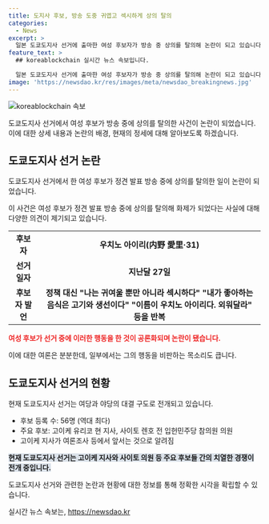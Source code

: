 ```yaml
---
title: 도지사 후보, 방송 도중 귀엽고 섹시하게 상의 탈의
categories:
  - News
excerpt: >
  일본 도쿄도지사 선거에 출마한 여성 후보자가 방송 중 상의를 탈의해 논란이 되고 있습니다. 정견 발표에서 등장한 우치노 아이리 후보는 귀엽고 성感적이라며 셔츠와 안경을 벗으며 자신의 유튜브 채널을 홍보하기도 했습니다. 이에 시청자들의 비난이 쇄도했지만, 도쿄도지사 선거는 역대 최다인 56명의 후보가 등록하며 고이케 지사가 여론조사 등에서 앞서고 있는 상황입니다. #도쿄도지사선거 #우치노아이리 #여성후보탈의
feature_text: >
  ## koreablockchain 실시간 뉴스 속보입니다.

  일본 도쿄도지사 선거에 출마한 여성 후보자가 방송 중 상의를 탈의해 논란이 되고 있습니다. 정견 발표에서 등장한 우치노 아이리 후보는 귀엽고 성感적이라며 셔츠와 안경을 벗으며 자신의 유튜브 채널을 홍보하기도 했습니다. 이에 시청자들의 비난이 쇄도했지만, 도쿄도지사 선거는 역대 최다인 56명의 후보가 등록하며 고이케 지사가 여론조사 등에서 앞서고 있는 상황입니다. #도쿄도지사선거 #우치노아이리 #여성후보탈의
image: 'https://newsdao.kr/res/images/meta/newsdao_breakingnews.jpg'
---
```


<p><img src="https://newsdao.kr/res/images/meta/newsdao_breakingnews.jpg" alt="koreablockchain 속보" /></p>

<p>도쿄도지사 선거에서 여성 후보가 방송 중에 상의를 탈의한 사건이 논란이 되었습니다. 이에 대한 상세 내용과 논란의 배경, 현재의 정세에 대해 알아보도록 하겠습니다.</p>

<h2 data-ke-size="size26">도쿄도지사 선거 논란</h2>

<p>도쿄도지사 선거에서 한 여성 후보가 정견 발표 방송 중에 상의를 탈의한 일이 논란이 되었습니다.</p>

<p data-ke-size="size16">이 사건은 여성 후보가 정견 발표 방송 중에 상의를 탈의해 화제가 되었다는 사실에 대해 다양한 의견이 제기되고 있습니다.</p>

<table>
  <tr>
    <td style="text-align: center; height: 17px;"><b>후보자</b></td>
    <td style="text-align: center; height: 17px;"><b>우치노 아이리(内野 愛里·31)</b></td>
  </tr>
  <tr>
    <td style="text-align: center; height: 17px;"><b>선거 일자</b></td>
    <td style="text-align: center; height: 17px;"><b>지난달 27일</b></td>
  </tr>
  <tr>
    <td style="text-align: center; height: 17px;"><b>후보자 발언</b></td>
    <td style="text-align: center; height: 17px;"><b>정책 대신 "나는 귀여울 뿐만 아니라 섹시하다" "내가 좋아하는 음식은 고기와 생선이다" "이름이 우치노 아이리다. 외워달라" 등을 반복</b></td>
  </tr>
</table>

<p><b><span style="color: #ee2323;">여성 후보가 선거 중에 이러한 행동을 한 것이 공론화되며 논란이 됐습니다.</span></b></p>

<p>이에 대한 여론은 분분한데, 일부에서는 그의 행동을 비판하는 목소리도 큽니다.</p>

<h2 data-ke-size="size26">도쿄도지사 선거의 현황</h2>

<p>현재 도쿄도지사 선거는 여당과 야당의 대결 구도로 전개되고 있습니다.</p>

<ul>
  <li>후보 등록 수: 56명 (역대 최다)</li>
  <li>주요 후보: 고이케 유리코 현 지사, 사이토 렌호 전 입헌민주당 참의원 의원</li>
  <li>고이케 지사가 여론조사 등에서 앞서는 것으로 알려짐</li>
</ul>

<p><b><span style="background-color: #21538527;">현재 도쿄도지사 선거는 고이케 지사와 사이토 의원 등 주요 후보들 간의 치열한 경쟁이 전개 중입니다.</span></b></p>

<p>도쿄도지사 선거와 관련한 논란과 현황에 대한 정보를 통해 정확한 시각을 확립할 수 있습니다.</p>
실시간 뉴스 속보는, <a href="https://newsdao.kr" rel="dofollow">https://newsdao.kr</a>


